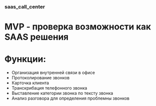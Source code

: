 ### saas_call_center
# MVP - проверка возможности как SAAS решения

# Функции:
- Организация внутренней связи в офисе
- Протоколирование звонков
- Карточка клиента
- Транскрибация телефонного звонка
- Выставление категории звонка по тексту звонка
- Анализ разговора для определения проблемны звонков
